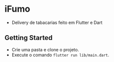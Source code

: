 # iFumo
- Delivery de tabacarias feito em Flutter e Dart

## Getting Started
- Crie uma pasta e clone o projeto. 
- Execute o comando `flutter run lib/main.dart`.
